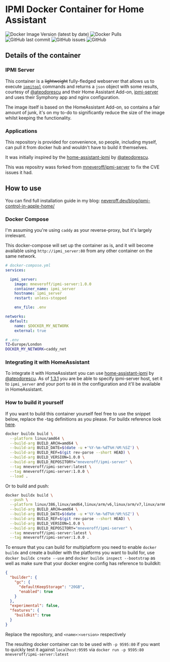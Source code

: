 # IPMI Docker Container for Home Assistant

![Docker Image Version (latest by date)](https://img.shields.io/docker/v/mneveroff/ipmi-server) ![Docker Pulls](https://img.shields.io/docker/pulls/mneveroff/ipmi-server) ![GitHub last commit](https://img.shields.io/github/last-commit/mneveroff/ipmi-server) ![GitHub issues](https://img.shields.io/github/issues/mneveroff/ipmi-server) ![GitHub](https://img.shields.io/github/license/mneveroff/ipmi-server)

## Details of the container

### IPMI Server

This container is a ~~lightweight~~ fully-fledged webserver that allows us to execute [`ipmitool`](https://linux.die.net/man/1/ipmitool) commands and returns a `json` object with some results, courtesy of [@ateodorescu](https://github.com/ateodorescu) and their Home Assistant Add-on, [ipmi-server](home-assistant-addons) and uses their Symphony app and nginx configuration.

The image itself is based on the HomeAssistant Add-on, so contains a fair amount of junk, it's on my to-do to significantly reduce the size of the image whilst keeping the functionality.

### Applications

This repository is provided for convenience, so people, including myself, can pull it from docker hub and wouldn't have to build it themselves.

It was initially inspired by the [home-assistant-ipmi](https://github.com/ateodorescu/home-assistant-ipmi) by [@ateodorescu](https://github.com/ateodorescu).

This was repositry wass forked from [mneveroff/ipmi-server](https://github.com/mneveroff/ipmi-server) to fix the CVE issues it had. 

## How to use

You can find full installation guide in my blog: [neveroff.dev/blog/ipmi-control-in-apple-home/](https://neveroff.dev/blog/ipmi-control-in-apple-home/)

### Docker Compose

I'm assuming you're using `caddy` as your reverse-proxy, but it's largely irrelevant. 

This docker-compose will set up the container as is, and it will become available using `http://ipmi_server:80` from any other container on the same network.

``` yml
# docker-compose.yml
services:

  ipmi_server:
    image: mneveroff/ipmi-server:1.0.0
    container_name: ipmi_server
    hostname: ipmi_server
    restart: unless-stopped

    env_file: .env

networks:
  default:
    name: $DOCKER_MY_NETWORK
    external: true
```

``` bash
# .env
TZ=Europe/London
DOCKER_MY_NETWORK=caddy_net
```

### Integrating it with HomeAssistant

To integrate it with HomeAssistant you can use [home-assistant-ipmi](https://github.com/ateodorescu/home-assistant-ipmi) by [@ateodorescu](https://github.com/ateodorescu). As of [1.3.1](https://github.com/ateodorescu/home-assistant-ipmi/releases/tag/v1.3.1) you are be able to specify ipmi-server host, set it to `ipmi_server` and your port to `80` in the configuration and it'll be available in HomeAssistant.

### How to build it yourself

If you want to build this container yourself feel free to use the snippet below, replace the -tag definitions as you please. For buildx reference look [here](https://www.docker.com/blog/multi-arch-build-and-images-the-simple-way/).

```bash
docker buildx build \
  --platform linux/amd64 \
  --build-arg BUILD_ARCH=amd64 \
  --build-arg BUILD_DATE=$(date -u +'%Y-%m-%dT%H:%M:%SZ') \
  --build-arg BUILD_REF=$(git rev-parse --short HEAD) \
  --build-arg BUILD_VERSION=1.0.0 \
  --build-arg BUILD_REPOSITORY="mneveroff/ipmi-server" \
  --tag mneveroff/ipmi-server:latest \
  --tag mneveroff/ipmi-server:1.0.0 \
  --load .
```

Or to build and push:

``` bash
docker buildx build \
  --push \
  --platform linux/386,linux/amd64,linux/arm/v6,linux/arm/v7,linux/arm64 \
  --build-arg BUILD_ARCH=amd64 \
  --build-arg BUILD_DATE=$(date -u +'%Y-%m-%dT%H:%M:%SZ') \
  --build-arg BUILD_REF=$(git rev-parse --short HEAD) \
  --build-arg BUILD_VERSION=1.0.0 \
  --build-arg BUILD_REPOSITORY="mneveroff/ipmi-server" \
  --tag mneveroff/ipmi-server:latest \
  --tag mneveroff/ipmi-server:1.0.0 .
```

To ensure that you can build for multiplatform you need to enable `docker buildx` and create a builder with the platforms you want to build for, use `docker buildx create --use` and `docker buildx inspect --bootstrap` as well as make sure that your docker engine config has reference to buildkit:

``` json
{
  "builder": {
    "gc": {
      "defaultKeepStorage": "20GB",
      "enabled": true
    }
  },
  "experimental": false,
  "features": {
    "buildkit": true
  }
}
```

Replace the repository, and `<name>`:`<version>` respectively

The resulting docker container can to be used with `-p 9595:80` if you want to quickly test it against `localhost:9595` via `docker run -p 9595:80 mneveroff/ipmi-server:latest`
